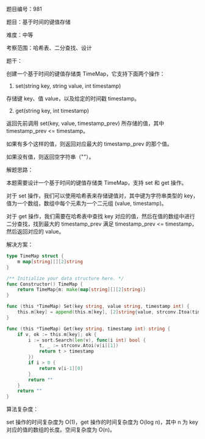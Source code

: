 题目编号：981

题目：基于时间的键值存储

难度：中等

考察范围：哈希表、二分查找、设计

题干：

创建一个基于时间的键值存储类 TimeMap，它支持下面两个操作：

1. set(string key, string value, int timestamp)

存储键 key、值 value，以及给定的时间戳 timestamp。

2. get(string key, int timestamp)

返回先前调用 set(key, value, timestamp_prev) 所存储的值，其中 timestamp_prev <= timestamp。

如果有多个这样的值，则返回对应最大的  timestamp_prev 的那个值。

如果没有值，则返回空字符串（""）。

解题思路：

本题需要设计一个基于时间的键值存储类 TimeMap，支持 set 和 get 操作。

对于 set 操作，我们可以使用哈希表来存储键值对，其中键为字符串类型的 key，值为一个数组，数组中每个元素为一个二元组 (value, timestamp)。

对于 get 操作，我们需要在哈希表中查找 key 对应的值，然后在值的数组中进行二分查找，找到最大的 timestamp_prev 满足 timestamp_prev <= timestamp，然后返回对应的 value。

解决方案：

```go
type TimeMap struct {
    m map[string][][2]string
}

/** Initialize your data structure here. */
func Constructor() TimeMap {
    return TimeMap{m: make(map[string][][2]string)}
}

func (this *TimeMap) Set(key string, value string, timestamp int) {
    this.m[key] = append(this.m[key], [2]string{value, strconv.Itoa(timestamp)})
}

func (this *TimeMap) Get(key string, timestamp int) string {
    if v, ok := this.m[key]; ok {
        i := sort.Search(len(v), func(i int) bool {
            t, _ := strconv.Atoi(v[i][1])
            return t > timestamp
        })
        if i > 0 {
            return v[i-1][0]
        }
        return ""
    }
    return ""
}
```

算法复杂度：

set 操作的时间复杂度为 O(1)，get 操作的时间复杂度为 O(log n)，其中 n 为 key 对应的值的数组的长度。空间复杂度为 O(n)。